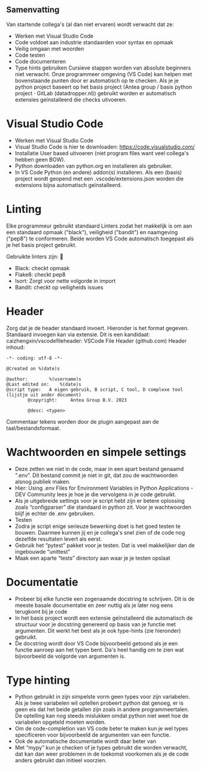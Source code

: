 Samenvatting
------------
Van startende collega's (al dan niet ervaren) wordt verwacht dat ze:
-	Werken met Visual Studio Code
-	Code voldoet aan industrie standaarden voor syntax en opmaak
-	Veilig omgaan met woorden
-	Code testen
-	Code documenteren
-	Type hints gebruiken
Cursieve stappen worden van absolute beginners niet verwacht. Onze programmeer omgeving (VS Code) kan helpen met bovenstaande punten door er automatisch op te checken. Als je je python project baseert op het basis project (Antea group / basis python project · GitLab (datadropper.nl)) gebruikt worden er automatisch extensies geïnstalleerd die checks uitvoeren.


Visual Studio Code
==================
- Werken met Visual Studio Code
- Visual Studio Code is hier te downloaden: https://code.visualstudio.com/
- Installatie User based uitvoeren (niet program files want veel collega's hebben geen BOW).
- Python downloaden van python.org en installeren als gebruiker.
- In VS Code Python (en andere) addon(s) installeren. Als een (basis) project wordt geopend met een .vscode/extensions.json worden die extensions bijna automatisch geïnstalleerd.

Linting
=======
Elke programmeur gebruikt standaard Linters zodat het makkelijk is om aan een standaard opmaak ("black"), veiligheid ("bandit") en naamgeving ("pep8") te conformeren. Beide worden VS Code automatisch toegepast als je het basis project gebruikt.

Gebruikte linters zijn:

- Black: checkt opmaak
- Flake8: checkt pep8
- Isort: Zorgt voor nette volgorde in import
- Bandit: checkt op veiligheids issues

Header
======
Zorg dat je de header standaard invoert. Hieronder is het format gegeven. Standaard invoegen kan via extensie. Dit is een kandidaat: caizhengxin/vscodefileheader: VSCode File Header (github.com)
Header inhoud:
```
-*- coding: utf-8 -*-

@Created on %(date)s

@author: 		%(username)s
@Last edited on: 	%(date)s
@script type: 	A eigen gebruik, B script, C tool, D complexe tool (lijstje uit ander document)
		@copyright: 	Antea Group B.V. 2023

		@desc: <typen>
```

Commentaar tekens worden door de plugin aangepast aan de taal/bestandsformaat.

Wachtwoorden en simpele settings
================================
- Deze zetten we niet in de code, maar in een apart bestand genaamd ".env”. Dit  bestand commit je niet in git, dat zou de wachtwoorden alsnog publiek maken.
- Hier: Using .env Files for Environment Variables in Python Applications - DEV Community lees je hoe je die vervolgens in je code gebruikt.
- Als je uitgebreide settings voor je script hebt zijn er betere oplossing zoals “configparser” die standaard in python zit. Voor je wachtwoorden blijf je echter de .env gebruiken.
- Testen
- Zodra je script enige serieuze bewerking doet is het goed testen te bouwen. Daarmee kunnen jij en je collega's snel zien of de code nog dezelfde resultaten levert als eerst.
- Gebruik het “pytest” pakket voor je testen. Dat is veel makkelijker dan de ingebouwde “unittest”
- Maak een aparte “tests” directory aan waar je je testen opslaat

Documentatie
============

- Probeer bij elke functie een zogenaamde docstring te schrijven. Dit is de meeste basale documentatie en zeer nuttig als je later nog eens terugkomt bij je code
- In het basis project wordt een extensie geïnstalleerd die automatisch de structuur voor je docstring genereerd op basis van je functie met argumenten. Dit werkt het best als je ook type-hints (zie hieronder) gebruikt.
- De docstring wordt door VS Code bijvoorbeeld getoond als je een functie aanroep aan het typen bent. Da's heel handig om te zien wat bijvoorbeeld de volgorde van argumenten is.

Type hinting
============

- Python gebruikt in zijn simpelste vorm geen types voor zijn variabelen. Als je twee variabelen wil optellen probeert python dat genoeg, er is geen eis dat het beide getallen zijn zoals in andere programmeertalen. De optelling kan nog steeds mislukken omdat python niet weet hoe de variabelen opgeteld moeten worden.
- Om de code-completion van VS code beter te maken kun je wel types specificeren voor bijvoorbeeld de argumenten van een functie.
- Ook de automatische documentatie wordt daar beter van
- Met “mypy” kun je checken of je types gebruikt die worden verwacht, dat kan dan weer problemen in de toekomst voorkomen als je de code anders gebruikt dan initieel voorzien.
